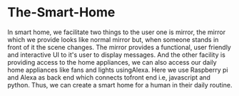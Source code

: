 # The-Smart-Home
In smart home, we facilitate two things to the user one is mirror, the mirror which we provide looks like normal mirror but, when someone stands in front of it the scene changes. The mirror provides a functional, user friendly and interactive UI to it's user to display messages. And the other facility is providing access to the home appliances, we can also access our daily home appliances like fans and lights usingAlexa. Here we use Raspberry pi and Alexa as back end which connects tofront end i.e, javascript and python. Thus, we can create a smart home for a human in their daily routine.
